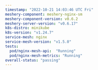 ```yaml
---
timestamp: "2022-10-21 14:03:46 UTC Fri"
meshery-component: meshery-nginx-sm
meshery-component-version: v0.6.2
meshery-server-version: "v0.6.17"
k8s-distro: minikube
k8s-version: "v1.24.7"
service-mesh: nginx
service-mesh-version: "v1.5.0"
tests:
  pod/nginx-mesh-api:  "Running"
  pod/nginx-mesh-metrics: "Running"
overall-status: "passing"
---
```

